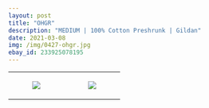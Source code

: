 ```yaml
---
layout: post
title: "OHGR"
description: "MEDIUM | 100% Cotton Preshrunk | Gildan"
date: 2021-03-08
img: /img/0427-ohgr.jpg
ebay_id: 233925078195
---
```




<table style="width:100%;"><tr><td style="vertical-align:top;">
      <figure class="tmblr-full" data-orig-height="2048" data-orig-width="1365" data-orig-src="https://concertshirts.netlify.app/shirts/0427/0427-01.jpg"><img src="https://64.media.tumblr.com/6912cadba8503b15c1d5367bdbf6b4cd/d064e67fb6b1d832-b5/s540x810/6bcd2838ac5fd6d03290e01d251c7ef0ff851971.jpg" data-orig-height="2048" data-orig-width="1365" data-orig-src="https://concertshirts.netlify.app/shirts/0427/0427-01.jpg"/></figure></td>
    <td style="vertical-align:top;">
      <figure class="tmblr-full" data-orig-height="2048" data-orig-width="1365" data-orig-src="https://concertshirts.netlify.app/shirts/0427/0427-02.jpg"><img src="https://64.media.tumblr.com/8496c7808814b0c799639790bda57d2e/d064e67fb6b1d832-85/s540x810/6d015068a79fab09857a99dfde40a1b93fdc6437.jpg" data-orig-height="2048" data-orig-width="1365" data-orig-src="https://concertshirts.netlify.app/shirts/0427/0427-02.jpg"/></figure></td>
  </tr></table>

